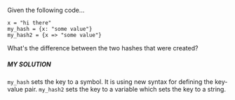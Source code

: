 Given the following code...

```
x = "hi there"
my_hash = {x: "some value"}
my_hash2 = {x => "some value"}
```
What's the difference between the two hashes that were created?

##### MY SOLUTION
```my_hash``` sets the key to a symbol.  It is using new syntax for defining the key-value pair.
```my_hash2``` sets the key to a variable which sets the key to a string.

